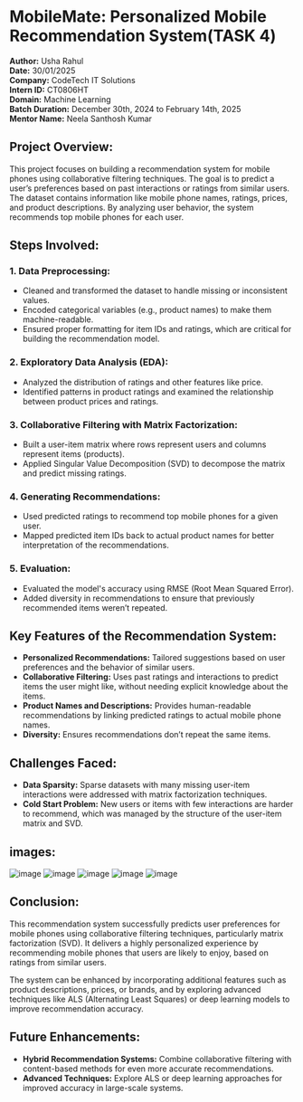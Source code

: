 
# MobileMate: Personalized Mobile Recommendation System(TASK 4)
**Author:** Usha Rahul  
**Date:** 30/01/2025  
**Company:** CodeTech IT Solutions  
**Intern ID:** CT0806HT  
**Domain:** Machine Learning  
**Batch Duration:** December 30th, 2024 to February 14th, 2025  
**Mentor Name:** Neela Santhosh Kumar  

## Project Overview:
This project focuses on building a recommendation system for mobile phones using collaborative filtering techniques. The goal is to predict a user’s preferences based on past interactions or ratings from similar users. The dataset contains information like mobile phone names, ratings, prices, and product descriptions. By analyzing user behavior, the system recommends top mobile phones for each user.

## Steps Involved:

### 1. **Data Preprocessing**:
   - Cleaned and transformed the dataset to handle missing or inconsistent values.
   - Encoded categorical variables (e.g., product names) to make them machine-readable.
   - Ensured proper formatting for item IDs and ratings, which are critical for building the recommendation model.

### 2. **Exploratory Data Analysis (EDA)**:
   - Analyzed the distribution of ratings and other features like price.
   - Identified patterns in product ratings and examined the relationship between product prices and ratings.

### 3. **Collaborative Filtering with Matrix Factorization**:
   - Built a user-item matrix where rows represent users and columns represent items (products).
   - Applied Singular Value Decomposition (SVD) to decompose the matrix and predict missing ratings.

### 4. **Generating Recommendations**:
   - Used predicted ratings to recommend top mobile phones for a given user.
   - Mapped predicted item IDs back to actual product names for better interpretation of the recommendations.

### 5. **Evaluation**:
   - Evaluated the model's accuracy using RMSE (Root Mean Squared Error).
   - Added diversity in recommendations to ensure that previously recommended items weren’t repeated.


## Key Features of the Recommendation System:
- **Personalized Recommendations:** Tailored suggestions based on user preferences and the behavior of similar users.
- **Collaborative Filtering:** Uses past ratings and interactions to predict items the user might like, without needing explicit knowledge about the items.
- **Product Names and Descriptions:** Provides human-readable recommendations by linking predicted ratings to actual mobile phone names.
- **Diversity:** Ensures recommendations don’t repeat the same items.

## Challenges Faced:
- **Data Sparsity:** Sparse datasets with many missing user-item interactions were addressed with matrix factorization techniques.
- **Cold Start Problem:** New users or items with few interactions are harder to recommend, which was managed by the structure of the user-item matrix and SVD.
## images:
![image](https://github.com/user-attachments/assets/de298665-6d1a-45ee-9566-7f2a66d50cd8)
![image](https://github.com/user-attachments/assets/cbb1db4e-95d6-45da-aee0-6eeaa0fd5ffc)
![image](https://github.com/user-attachments/assets/aa731dd9-e935-4da9-b8f5-72968cd3d211)
![image](https://github.com/user-attachments/assets/0634d185-01f3-4bbb-a28b-22c1f8e49451)
![image](https://github.com/user-attachments/assets/ac15942d-0084-46c7-8dcd-c30f193f34ce)




## Conclusion:
This recommendation system successfully predicts user preferences for mobile phones using collaborative filtering techniques, particularly matrix factorization (SVD). It delivers a highly personalized experience by recommending mobile phones that users are likely to enjoy, based on ratings from similar users. 

The system can be enhanced by incorporating additional features such as product descriptions, prices, or brands, and by exploring advanced techniques like ALS (Alternating Least Squares) or deep learning models to improve recommendation accuracy.

## Future Enhancements:
- **Hybrid Recommendation Systems:** Combine collaborative filtering with content-based methods for even more accurate recommendations.
- **Advanced Techniques:** Explore ALS or deep learning approaches for improved accuracy in large-scale systems.

